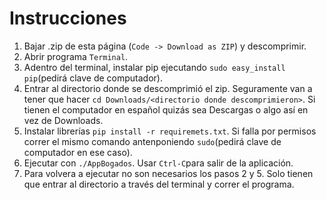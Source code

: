 # Instrucciones

1. Bajar .zip de esta página (```Code -> Download as ZIP```) y descomprimir.
2. Abrir programa ```Terminal```.
2. Adentro del terminal, instalar pip ejecutando ```sudo easy_install pip```(pedirá clave de computador).
3. Entrar al directorio donde se descomprimió el zip. Seguramente van a tener que hacer ```cd Downloads/<directorio donde descomprimieron>```. Si tienen el computador en español quizás sea Descargas o algo así en vez de Downloads.
4. Instalar librerías ```pip install -r requiremets.txt```. Si falla por permisos correr el mismo comando antenponiendo ```sudo```(pedirá clave de computador en ese caso).
5. Ejecutar con ```./AppBogados```. Usar ```Ctrl-C```para salir de la aplicación.
6. Para volvera a ejecutar no son necesarios los pasos 2 y 5. Solo tienen que entrar al directorio a través del terminal y correr el programa.
